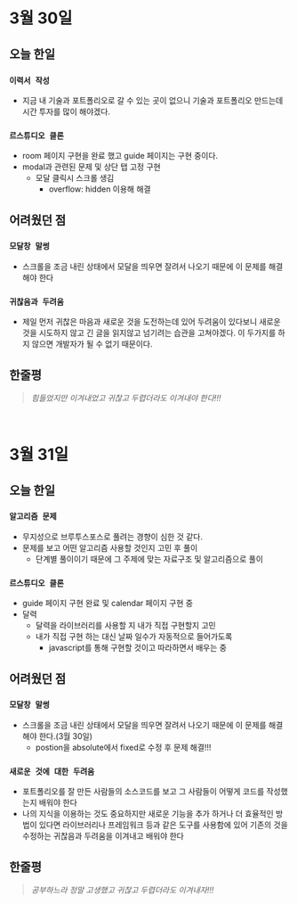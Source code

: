 # 3월 30일

## 오늘 한일

### `이력서 작성`

- 지금 내 기술과 포트폴리오로 갈 수 있는 곳이 없으니 기술과
  포트폴리오 만드는데 시간 투자를 많이 해야겠다.

### `르스튜디오 클론`

- room 페이지 구현을 완료 했고 guide 페이지는 구현 중이다.
- modal과 관련된 문제 및 상단 탭 고정 구현
  - 모달 클릭시 스크롤 생김
    - overflow: hidden 이용해 해결

## 어려웠던 점

### `모달창 말썽`

- 스크롤을 조금 내린 상태에서 모달을 띄우면 잘려서 나오기 때문에 이 문제를 해결해야 한다

### `귀찮음과 두려움`

- 제일 먼저 귀찮은 마음과 새로운 것을 도전하는데 있어 두려움이 있다보니 새로운 것을 시도하지 않고 긴 글을 읽지않고 넘기려는 습관을 고쳐야겠다. 이 두가지를 하지 않으면 개발자가 될 수 없기 때문이다.

## 한줄평

> _힘들었지만 이겨내었고 귀찮고 두렵더라도 이겨내야 한다!!!_

<br>

# 3월 31일

## 오늘 한일

### `알고리즘 문제`

- 무지성으로 브루투스포스로 풀려는 경향이 심한 것 같다.
- 문제를 보고 어떤 알고리즘 사용할 것인지 고민 후 풀이
  - 단계별 풀이이기 때문에 그 주제에 맞는 자료구조 및 알고리즘으로 풀이

### `르스튜디오 클론`

- guide 페이지 구현 완료 및 calendar 페이지 구현 중
- 달력
  - 달력을 라이브러리를 사용할 지 내가 직접 구현할지 고민
  - 내가 직접 구현 하는 대신 날짜 일수가 자동적으로 들어가도록
    - javascript를 통해 구현할 것이고 따라하면서 배우는 중

## 어려웠던 점

### `모달창 말썽`

- 스크롤을 조금 내린 상태에서 모달을 띄우면 잘려서 나오기 때문에 이 문제를 해결해야 한다.(3월 30일)
  - postion을 absolute에서 fixed로 수정 후 문제 해결!!!

### `새로운 것에 대한 두려움`

- 포트폴리오를 잘 만든 사람들의 소스코드를 보고 그 사람들이 어떻게 코드를 작성했는지 배워야 한다
- 나의 지식을 이용하는 것도 중요하지만 새로운 기능을 추가 하거나 더 효율적인 방법이 있다면 라이브러리나 프레임워크 등과 같은 도구를 사용함에 있어 기존의 것을 수정하는 귀찮음과 두려움을 이겨내고 배워야 한다

## 한줄평

> _공부하느라 정말 고생했고 귀찮고 두렵더라도 이겨내자!!!_
